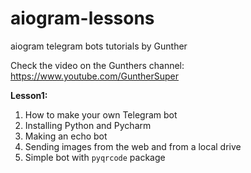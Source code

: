 # aiogram-lessons
aiogram telegram bots tutorials by Gunther

Check the video on the Gunthers channel: https://www.youtube.com/GuntherSuper

<b>Lesson1:</b>
1. How to make your own Telegram bot 
2. Installing Python and Pycharm
3. Making an echo bot
4. Sending images from the web and from a local drive
5. Simple bot with `pyqrcode` package
